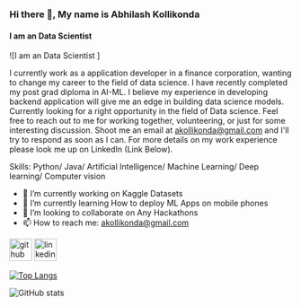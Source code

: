 ### Hi there 👋, My name is Abhilash Kollikonda
#### I am an Data Scientist 
![I am an Data Scientist ]

I currently work as a application developer in a finance corporation, wanting to change my career to the field of data science. I have recently completed  my post  grad diploma in AI-ML. I believe my experience in developing backend application will give me an edge in building data science models. Currently looking for a right opportunity in the field of Data science. Feel free to reach out to me for working together, volunteering, or just for some interesting discussion. Shoot me an email at akollikonda@gmail.com and I'll try to respond as soon as I can. For more details  on  my work experience  please look me up on LinkedIn  (Link Below).

Skills: Python/ Java/ Artificial Intelligence/ Machine Learning/ Deep learning/ Computer vision 

- 🔭 I’m currently working on Kaggle Datasets 
- 🌱 I’m currently learning How to deploy ML Apps on mobile phones  
- 👯 I’m looking to collaborate on Any  Hackathons  
- 📫 How to reach me: akollikonda@gmail.com 


[<img src='https://cdn.jsdelivr.net/npm/simple-icons@3.0.1/icons/github.svg' alt='github' height='40'>](https://github.com/akollikonda)  [<img src='https://cdn.jsdelivr.net/npm/simple-icons@3.0.1/icons/linkedin.svg' alt='linkedin' height='40'>](https://www.linkedin.com/in/https://www.linkedin.com/in/akollikonda//)  

[![Top Langs](https://github-readme-stats.vercel.app/api/top-langs/?username=akollikonda)](https://github.com/anuraghazra/github-readme-stats)

![GitHub stats](https://github-readme-stats.vercel.app/api?username=akollikonda&show_icons=true)  


